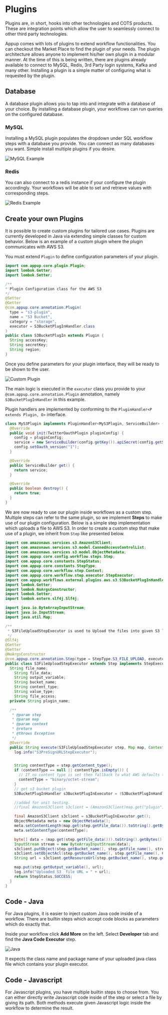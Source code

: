 # Plugins
Plugins are, in short, hooks into other technologies and COTS products. These are integration points which allow the user to seamlessly connect to other third party technologies.

Appup comes with lots of plugins to extend workflow functionalities. You can checkout the Market Place to find the plugin of your needs. The plugin architecture allows anyone to implement his/her own plugin in a modular manner. At the time of this is being written, there are plugins already available to connect to MySQL, Redis, 3rd Party login systems, Kafka and many other. Installing a plugin is a simple matter of configuring what is requested by the plugin.

## Database
A database plugin allows you to tap into and integrate with a database of your choice. By installing a database plugin, your workflows can run queries on the configured database.

### MySQL
Installing a MySQL plugin populates the dropdown under SQL workflow steps with a database you provide. You can connect as many databases you want. Simple install multiple plugins if you desire.

![MySQL Example](./mysql.png)

### Redis
You can also connect to a redis instance if your configure the plugin accordingly. Your workflows will be able to set and retrieve values with corresponding steps.

![Redis Example](./redis.png)

## Create your own Plugins
It is possible to create custom plugins for tailored use cases. Plugins are currently developed in Java via extending simple classes for custom behavior. Below is an example of a custom plugin where the plugin communicates with AWS S3.

You must extend `Plugin` to define configuration parameters of your plugin.
```Java
import com.appup.core.plugin.Plugin;
import lombok.Getter;
import lombok.Setter;

/**
* Plugin Configuration class for the AWS S3
*/
@Setter
@Getter
@com.appup.core.annotation.Plugin(
  type = "s3-plugin",
  name = "S3 Bucket",
  category = "storage",
  executor = S3BucketPlugInHandler.class
)
public class S3BucketPlugIn extends Plugin {
  String accessKey;
  String secretKey;
  String region;
}
```

Once you define parameters for your plugin interface, they will be ready to be shown to the user.

![Custom Plugin](./customplugin.png)

The main logic is executed in the `executor` class you provide to your `@com.appup.core.annotation.Plugin` annotation, namely `S3BucketPlugInHandler` in this example.

Plugin handlers are implemented by conforming to the `PluginHandler<P extends Plugin, O>` interface.

```java
class MyS3Plugin implements PluginHandler<MyS3Plugin, ServiceBuilder> {
  @Override
  public void init(TwitterOauthPlugin pluginConfig) {
    config = pluginConfig;
    service = new ServiceBuilder(config.getKey()).apiSecret(config.getSecret());
    config.setOauth_version("1");
  }

  @Override
  public ServiceBuilder get() {
    return service;
  }

  @Override
  public boolean destroy() {
    return true;
  }
}
```

We are now ready to use our plugin inside workflows as a custom step. Multiple steps can refer to the same plugin, so we implement **Steps** to make use of our plugin configuration. Below is a simple step implementation which uploads a file to AWS S3. In order to create a custom step that make use of a plugin, we inherit from `Step` like presented below.

```Java
import com.amazonaws.services.s3.AmazonS3Client;
import com.amazonaws.services.s3.model.CannedAccessControlList;
import com.amazonaws.services.s3.model.ObjectMetadata;
import com.appup.core.config.workflow.steps.Step;
import com.appup.core.constants.StepStatus;
import com.appup.core.constants.StepType;
import com.appup.core.workflow.step.Context;
import com.appup.core.workflow.step.executor.StepExecutor;
import com.appup.workflows.external.plugins.aws.s3.S3BucketPlugInHandler;
import lombok.Getter;
import lombok.NoArgsConstructor;
import lombok.Setter;
import lombok.extern.slf4j.Slf4j;

import java.io.ByteArrayInputStream;
import java.io.InputStream;
import java.util.Map;

/**
 * S3FileUploadStepExecutor is used to Upload the files into given S3 location and return a URL for the uploaded file.
 */
@Slf4j
@Getter
@Setter
@NoArgsConstructor
@com.appup.core.annotation.Step(type = StepType.S3_FILE_UPLOAD, executor = S3FileUploadStepExecutor.class, ui = "")
public class S3FileUploadStepExecutor extends Step implements StepExecutor<S3FileUploadStepExecutor> {
  String file_name;
    String file_data;
    String output_variable;
    String bucket_name;
    String content_type;
    String value_type;
    String file_access;
  private String plugin_name;

  /**
   * @param step
   * @param map
   * @param context
   * @return
   * @throws Exception
   */
  @Override
  public String execute(S3FileUploadStepExecutor step, Map map, Context context) throws Exception {
    log.info("S3PreSignURLStepExecutor");


    String contentType = step.getContent_type();
    if (contentType == null || contentType.isEmpty()) {
      // If no content type is set then fallback to what AWS defaults to.
      contentType = "binary/octet-stream";
    }
    // get s3 bucket plugin
    S3BucketPlugInHandler s3BucketPlugInExecutor = (S3BucketPlugInHandler) context.getPluginManager().getPluginByName(step.getPlugin_name());

    //added for unit testing.
    //final AmazonS3Client s3client = (AmazonS3Client)map.get("plugin");

    final AmazonS3Client s3client = s3BucketPlugInExecutor.get();
    ObjectMetadata meta = new ObjectMetadata();
    meta.setContentLength(map.get(step.getFile_data()).toString().getBytes().length);
    meta.setContentType(contentType);

    byte[] data = (map.get(step.getFile_data())).toString().getBytes();
    InputStream stream = new ByteArrayInputStream(data);
    s3client.putObject(step.getBucket_name(), step.getFile_name(), stream, meta);
    s3client.setObjectAcl(step.getBucket_name(), step.getFile_name(), CannedAccessControlList.valueOf(step.file_access));
    String url = s3client.getResourceUrl(step.getBucket_name(), step.getFile_name());

    map.put(step.getOutput_variable(), url);
    log.info("Uploaded S3  file URL = " + url);
    return StepStatus.SUCCESS;
  }
}
```

## Code - Java
For Java plugins, it is easier to inject custom Java code inside of a workflow. There are builtin steps which accept code blocks as parameters which do exactly that.

Inside your workflow click **Add More** on the left. Select **Developer** tab and find the **Java Code Executor** step.

![Java](./java.png)

It expects the class name and package name of your uploaded java class file which contains your plugin executor.

## Code - Javascript
For Javascript plugins, you have multiple builtin steps to choose from. You can either directly write Javascript code inside of the step or select a file by giving its path. Both methods execute given Javascript logic inside the workflow to determine the result.
